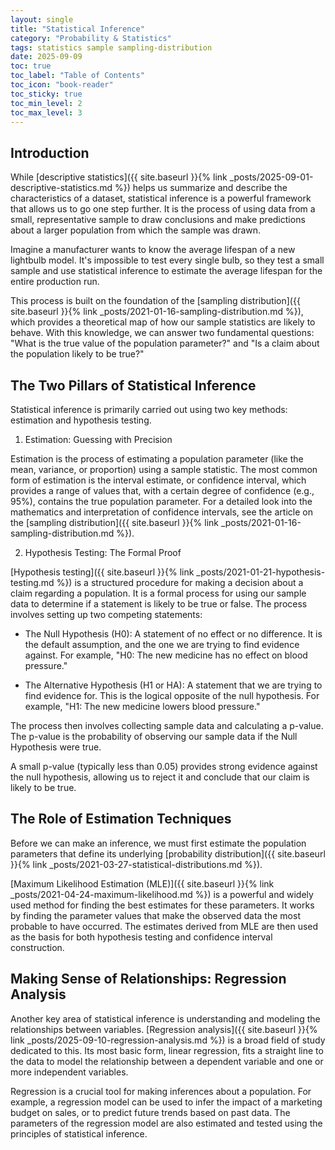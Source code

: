 ```yaml
---
layout: single
title: "Statistical Inference"
category: "Probability & Statistics"
tags: statistics sample sampling-distribution
date: 2025-09-09
toc: true
toc_label: "Table of Contents"
toc_icon: "book-reader"
toc_sticky: true
toc_min_level: 2
toc_max_level: 3
---
```


## Introduction

While [descriptive statistics]({{ site.baseurl }}{% link _posts/2025-09-01-descriptive-statistics.md %}) helps us summarize and describe the characteristics of a dataset, statistical inference is a powerful framework that allows us to go one step further. It is the process of using data from a small, representative sample to draw conclusions and make predictions about a larger population from which the sample was drawn.

Imagine a manufacturer wants to know the average lifespan of a new lightbulb model. It's impossible to test every single bulb, so they test a small sample and use statistical inference to estimate the average lifespan for the entire production run.

This process is built on the foundation of the [sampling distribution]({{ site.baseurl }}{% link _posts/2021-01-16-sampling-distribution.md %}), which provides a theoretical map of how our sample statistics are likely to behave. With this knowledge, we can answer two fundamental questions: "What is the true value of the population parameter?" and "Is a claim about the population likely to be true?"

## The Two Pillars of Statistical Inference

Statistical inference is primarily carried out using two key methods: estimation and hypothesis testing.

1. Estimation: Guessing with Precision

Estimation is the process of estimating a population parameter (like the mean, variance, or proportion) using a sample statistic. The most common form of estimation is the interval estimate, or confidence interval, which provides a range of values that, with a certain degree of confidence (e.g., 95%), contains the true population parameter. For a detailed look into the mathematics and interpretation of confidence intervals, see the article on the [sampling distribution]({{ site.baseurl }}{% link _posts/2021-01-16-sampling-distribution.md %}).

2. Hypothesis Testing: The Formal Proof

[Hypothesis testing]({{ site.baseurl }}{% link _posts/2021-01-21-hypothesis-testing.md %}) is a structured procedure for making a decision about a claim regarding a population. It is a formal process for using our sample data to determine if a statement is likely to be true or false. The process involves setting up two competing statements:

* The Null Hypothesis (H0​): A statement of no effect or no difference. It is the default assumption, and the one we are trying to find evidence against. For example, "H0​: The new medicine has no effect on blood pressure."

* The Alternative Hypothesis (H1​ or HA​): A statement that we are trying to find evidence for. This is the logical opposite of the null hypothesis. For example, "H1​: The new medicine lowers blood pressure."

The process then involves collecting sample data and calculating a p-value. The p-value is the probability of observing our sample data if the Null Hypothesis were true.

A small p-value (typically less than 0.05) provides strong evidence against the null hypothesis, allowing us to reject it and conclude that our claim is likely to be true.

## The Role of Estimation Techniques

Before we can make an inference, we must first estimate the population parameters that define its underlying [probability distribution]({{ site.baseurl }}{% link _posts/2021-03-27-statistical-distributions.md %}).

[Maximum Likelihood Estimation (MLE)]({{ site.baseurl }}{% link _posts/2021-04-24-maximum-likelihood.md %}) is a powerful and widely used method for finding the best estimates for these parameters. It works by finding the parameter values that make the observed data the most probable to have occurred. The estimates derived from MLE are then used as the basis for both hypothesis testing and confidence interval construction.

## Making Sense of Relationships: Regression Analysis

Another key area of statistical inference is understanding and modeling the relationships between variables. [Regression analysis]({{ site.baseurl }}{% link _posts/2025-09-10-regression-analysis.md %}) is a broad field of study dedicated to this. Its most basic form, linear regression, fits a straight line to the data to model the relationship between a dependent variable and one or more independent variables.

Regression is a crucial tool for making inferences about a population. For example, a regression model can be used to infer the impact of a marketing budget on sales, or to predict future trends based on past data. The parameters of the regression model are also estimated and tested using the principles of statistical inference.
